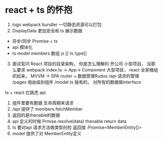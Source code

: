 #  react + ts 的怀抱

1. logo
  webpack bundler
  一切静态资源可以打包
2. DisplayData  更加安全和
  ts 展示数据
  - 异步/同步 Promise + ts
  - api  模块化 
  - ts  model 
  members  数组
  js []   ts  type[]
3. 面试官问 React 项目的目录架构， 你是怎么理解的
  开公司 小型项目， 没那么要求   webpack index.ts -> App-> Component
  大型项目， react 全家桶组织起来， MVVM -> SPA router + 数据管理Rudux 
  /api  请求的管理  
  /pages 咱由级别组件
  /model  ts 独有的， 对所有的数据做interface 

  ts + react  拦路虎 api 
  1. 组件里要有数据 生命周期来请求  
  2. /api 提供了 members.fetchMember
  3. 返回的是thenable的数据 
  4. api 定义的时候 Prmise.resolve(data) thenable return data 
  5. ts 要对api 请求方法做类型的检 返回值
    :Promise<MemberEntity[]>
  6. model 提供了对 MemberEntity定义